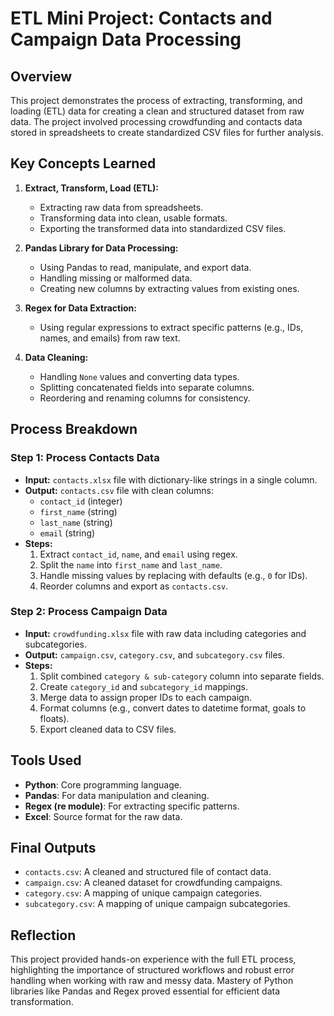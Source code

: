 # ETL Mini Project: Contacts and Campaign Data Processing

## Overview

This project demonstrates the process of extracting, transforming, and loading (ETL) data for creating a clean and structured dataset from raw data. The project involved processing crowdfunding and contacts data stored in spreadsheets to create standardized CSV files for further analysis.

## Key Concepts Learned

1. **Extract, Transform, Load (ETL):**
   - Extracting raw data from spreadsheets.
   - Transforming data into clean, usable formats.
   - Exporting the transformed data into standardized CSV files.

2. **Pandas Library for Data Processing:**
   - Using Pandas to read, manipulate, and export data.
   - Handling missing or malformed data.
   - Creating new columns by extracting values from existing ones.

3. **Regex for Data Extraction:**
   - Using regular expressions to extract specific patterns (e.g., IDs, names, and emails) from raw text.

4. **Data Cleaning:**
   - Handling `None` values and converting data types.
   - Splitting concatenated fields into separate columns.
   - Reordering and renaming columns for consistency.

## Process Breakdown

### Step 1: Process Contacts Data
- **Input:** `contacts.xlsx` file with dictionary-like strings in a single column.
- **Output:** `contacts.csv` file with clean columns:
  - `contact_id` (integer)
  - `first_name` (string)
  - `last_name` (string)
  - `email` (string)
- **Steps:**
  1. Extract `contact_id`, `name`, and `email` using regex.
  2. Split the `name` into `first_name` and `last_name`.
  3. Handle missing values by replacing with defaults (e.g., `0` for IDs).
  4. Reorder columns and export as `contacts.csv`.

### Step 2: Process Campaign Data
- **Input:** `crowdfunding.xlsx` file with raw data including categories and subcategories.
- **Output:** `campaign.csv`, `category.csv`, and `subcategory.csv` files.
- **Steps:**
  1. Split combined `category & sub-category` column into separate fields.
  2. Create `category_id` and `subcategory_id` mappings.
  3. Merge data to assign proper IDs to each campaign.
  4. Format columns (e.g., convert dates to datetime format, goals to floats).
  5. Export cleaned data to CSV files.

## Tools Used
- **Python**: Core programming language.
- **Pandas**: For data manipulation and cleaning.
- **Regex (re module)**: For extracting specific patterns.
- **Excel**: Source format for the raw data.

## Final Outputs
- `contacts.csv`: A cleaned and structured file of contact data.
- `campaign.csv`: A cleaned dataset for crowdfunding campaigns.
- `category.csv`: A mapping of unique campaign categories.
- `subcategory.csv`: A mapping of unique campaign subcategories.

## Reflection
This project provided hands-on experience with the full ETL process, highlighting the importance of structured workflows and robust error handling when working with raw and messy data. Mastery of Python libraries like Pandas and Regex proved essential for efficient data transformation.
